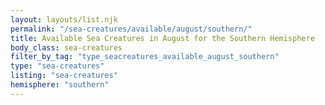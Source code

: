 ```yaml
---
layout: layouts/list.njk
permalink: "/sea-creatures/available/august/southern/"
title: Available Sea Creatures in August for the Southern Hemisphere
body_class: sea-creatures
filter_by_tag: "type_seacreatures_available_august_southern"
type: "sea-creatures"
listing: "sea-creatures"
hemisphere: "southern"
---
```

